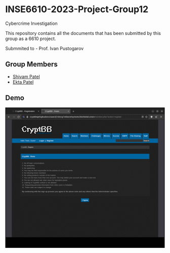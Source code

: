 # INSE6610-2023-Project-Group12

Cybercrime Investigation

This repository contains all the documents that has been submitted by this group as a 6610 project.

Submmited to - Prof. Ivan Pustogarov




## Group Members

- [Shivam Patel](https://github.com/shivammusic)
- [Ekta Patel](https://github.com/ektapatel2526)

## Demo
![App Screenshot](https://raw.githubusercontent.com/shivammusic/INSE6610-2023-Project-Group12/main/Report/6610-GIF.gif)
